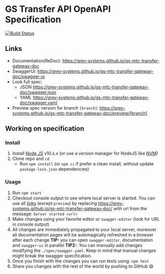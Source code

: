 # GS Transfer API OpenAPI Specification

[![Build Status](https://travis-ci.org/grey-systems/gs-mtc-transfer-gateway-doc.svg?branch=master)](https://travis-ci.org/grey-systems/gs-mtc-transfer-gateway-doc)

## Links

- Documentation(ReDoc): https://grey-systems.github.io/gs-mtc-transfer-gateway-doc
- SwaggerUI: https://grey-systems.github.io/gs-mtc-transfer-gateway-doc/swagger-ui
- Look full spec:
  - JSON https://grey-systems.github.io/gs-mtc-transfer-gateway-doc/swagger.json
  - YAML https://grey-systems.github.io/gs-mtc-transfer-gateway-doc/swagger.yaml
- Preview spec version for branch `[branch]`: https://grey-systems.github.io/gs-mtc-transfer-gateway-doc/preview/[branch]

## Working on specification

### Install

1.  Install [Node JS](https://nodejs.org/) v10.x.x (or use a version manager for NodeJS like [NVM](https://github.com/nvm-sh/nvm))
2.  Clone repo and `cd`
    - Run `npm install` (or `npm ci` if prefer a clean install, without update `package-lock.json` dependencies)

### Usage

1.  Run `npm start`
2.  Checkout console output to see where local server is started. You can use all [links](#links) (except `preview`) by replacing https://grey-systems.github.io/gs-mtc-transfer-gateway-doc/ with url from the message: `Server started <url>`
3.  Make changes using your favorite editor or `swagger-editor` (look for URL in console output)
4.  All changes are immediately propagated to your local server, moreover all documentation pages will be automagically refreshed in a browser after each change
    **TIP:** you can open `swagger-editor`, documentation and `swagger-ui` in parallel
    **TIP2:**: You can manually add changes modifying the `./spec/swagger.yaml`. Keep in mind that manual changes might break the swagger specification.
5.  Once you finish with the changes you can run tests using: `npm test`
6.  Share you changes with the rest of the world by pushing to GitHub :smile:
